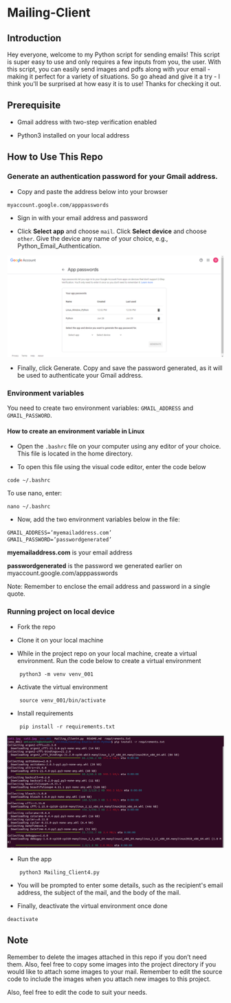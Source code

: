 # Mailing-Client

## Introduction

Hey everyone, welcome to my Python script for sending emails! This script is super easy to use and only requires a few inputs from you, the user. With this script, you can easily send images and pdfs along with your email - making it perfect for a variety of situations. So go ahead and give it a try - I think you'll be surprised at how easy it is to use! Thanks for checking it out.

## Prerequisite

- Gmail address with two-step verification enabled

- Python3 installed on your local address

## How to Use This Repo

### Generate an authentication password for your Gmail address.

- Copy and paste the address below into your browser
```
myaccount.google.com/apppasswords
```
- Sign in with your email address and password

- Click **Select app** and choose `mail`. Click **Select device** and choose `other`. Give the device any name of your choice, e.g., Python_Email_Authentication.

![app!](Images/python_002.png)

- Finally, click Generate. Copy and save the password generated, as it will be used to authenticate your Gmail address.

### Environment variables

You need to create two environment variables: `GMAIL_ADDRESS` and `GMAIL_PASSWORD`.

#### How to create an environment variable in Linux

- Open the `.bashrc` file on your computer using any editor of your choice. This file is located in the home directory.

- To open this file using the visual code editor, enter the code below
```
code ~/.bashrc
```
To use nano, enter:
```
nano ~/.bashrc
```
- Now, add the two environment variables below in the file:
```
GMAIL_ADDRESS=’myemailaddress.com’
GMAIL_PASSWORD=’passwordgenerated’
```
**myemailaddress.com** is your email address

**passwordgenerated** is the password we generated earlier on myaccount.google.com/apppasswords

Note: Remember to enclose the email address and password in a single quote.

### Running project on local device

- Fork the repo

- Clone it on your local machine

- While in the project repo on your local machine, create a virtual environment. Run the code below to create a virtual environment
```
	python3 -m venv venv_001
```
- Activate the virtual environment
```
	source venv_001/bin/activate
```
- Install requirements
```
	pip install -r requirements.txt
```
![requiremnt!](Images/python_001.png)

- Run the app
```
	python3 Mailing_Client4.py
```
- You will be prompted to enter some details, such as the recipient's email address, the subject of the mail, and the body of the mail.

- Finally, deactivate the virtual environment once done 
```
deactivate
```

## Note

Remember to delete the images attached in this repo if you don’t need them. Also, feel free to copy some images into the project directory if you would like to attach some images to your mail. Remember to edit the source code to include the images when you attach new images to this project. 

Also, feel free to edit the code to suit your needs.




